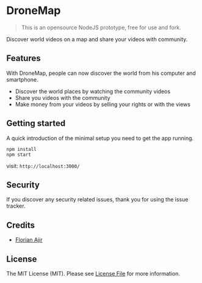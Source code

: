 # DroneMap
> This is an opensource NodeJS prototype, free for use and fork.

Discover world videos on a map and share your videos with community.


## Features

With DroneMap, people can now discover the world from his computer and smartphone.
* Discover the world places by watching the community videos
* Share you videos with the community
* Make money from your videos by selling your rights or with the views

## Getting started

A quick introduction of the minimal setup you need to get the app
running.

```shell
npm install
npm start
```
visit: `http://localhost:3000/`


## Security

If you discover any security related issues, thank you for using the issue tracker.

## Credits

- [Florian Ajir](https://github.com/florianajir)

## License

The MIT License (MIT). Please see [License File](LICENSE.md) for more information.
